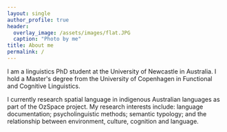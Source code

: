 ```yaml
---
layout: single
author_profile: true
header:
  overlay_image: /assets/images/flat.JPG
  caption: "Photo by me"
title: About me
permalink: /
---
```


I am a linguistics PhD student at the University of Newcastle in Australia. I hold a Master's degree from the University of Copenhagen in Functional and Cognitive Linguistics.

I currently research spatial language in indigenous Australian languages as part of the OzSpace project. My research interests include: language documentation; psycholinguistic methods; semantic typology; and the relationship between environment, culture, cognition and language.

